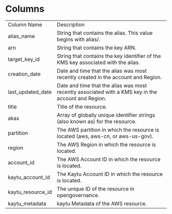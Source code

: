 # Columns  

<table>
	<tr><td>Column Name</td><td>Description</td></tr>
	<tr><td>alias_name</td><td>String that contains the alias. This value begins with alias/.</td></tr>
	<tr><td>arn</td><td>String that contains the key ARN.</td></tr>
	<tr><td>target_key_id</td><td>String that contains the key identifier of the KMS key associated with the alias.</td></tr>
	<tr><td>creation_date</td><td>Date and time that the alias was most recently created in the account and Region.</td></tr>
	<tr><td>last_updated_date</td><td>Date and time that the alias was most recently associated with a KMS key in the account and Region.</td></tr>
	<tr><td>title</td><td>Title of the resource.</td></tr>
	<tr><td>akas</td><td>Array of globally unique identifier strings (also known as) for the resource.</td></tr>
	<tr><td>partition</td><td>The AWS partition in which the resource is located (aws, aws-cn, or aws-us-gov).</td></tr>
	<tr><td>region</td><td>The AWS Region in which the resource is located.</td></tr>
	<tr><td>account_id</td><td>The AWS Account ID in which the resource is located.</td></tr>
	<tr><td>kaytu_account_id</td><td>The Kaytu Account ID in which the resource is located.</td></tr>
	<tr><td>kaytu_resource_id</td><td>The unique ID of the resource in opengovernance.</td></tr>
	<tr><td>kaytu_metadata</td><td>kaytu Metadata of the AWS resource.</td></tr>
</table>